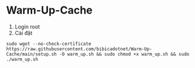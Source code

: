 # Warm-Up-Cache

1. Login root
2. Cài đặt 
```shell
sudo wget --no-check-certificate https://raw.githubusercontent.com/bibicadotnet/Warm-Up-Cache/main/setup.sh -O warm_up.sh && sudo chmod +x warm_up.sh && sudo ./warm_up.sh
```
